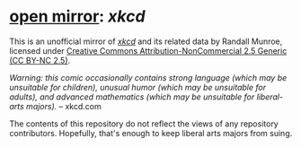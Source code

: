 <!--
SPDX-License-Identifier: CC0-1.0
SPDX-License-Identifier: CC0-1.0
SPDX-LicenseConcluded: CC0-1.0
SPDX-File-Copyright-Text: No rights reserved.
SPDX-FileName: ./readme.md
SPDX-FileType: TEXT
SPDX-FileType: SOURCE
-->

# [open mirror](https://github.com/openmirrors/): _xkcd_

This is an unofficial mirror of [_xkcd_](https://xkcd.com/) and its related data by Randall Munroe, licensed under [Creative Commons Attribution-NonCommercial 2.5 Generic (CC BY-NC 2.5)](./licenses/CC-BY-NC-2.5.md).

_Warning: this comic occasionally contains strong language (which may be unsuitable for children), unusual humor (which may be unsuitable for adults), and advanced mathematics (which may be unsuitable for liberal-arts majors)._ – xkcd.com

The contents of this repository do not reflect the views of any repository contributors. Hopefully, that's enough to keep liberal arts majors from suing.
